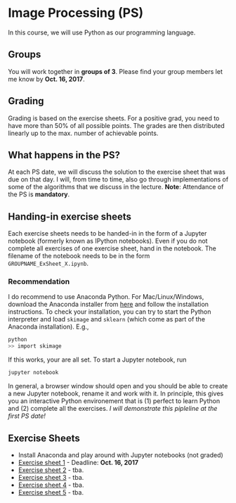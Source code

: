 # Image Processing (PS)

In this course, we will use Python as our programming language.

## Groups

You will work together in **groups of 3**. Please find your group members let me know
by **Oct. 16, 2017**.

## Grading

Grading is based on the exercise sheets. For a positive grad, you need to have
more than 50% of all possible points. The grades are then distributed linearly
up to the max. number of achievable points.

## What happens in the PS?

At each PS date, we will discuss the solution to the exercise sheet that was
due on that day. I will, from time to time, also go through implementations of
some of the algorithms that we discuss in the lecture. **Note**: Attendance of
the PS is **mandatory**.

## Handing-in exercise sheets

Each exercise sheets needs to be handed-in in the form of a Jupyter notebook
(formerly known as IPython notebooks). Even if you do not complete all exercises
of one exercise sheet, hand in the notebook. The filename of the notebook needs
to be in the form `GROUPNAME_ExSheet_X.ipynb`.

### Recommendation

I do recommend to use Anaconda Python. For Mac/Linux/Windows, download the
Anaconda installer from [here](https://www.anaconda.com/download) and follow
the installation instructions. To check your installation, you can try to
start the Python interpreter and load `skimage` and `sklearn` (which come
as part of the Anaconda installation). E.g.,

```bash
python
>> import skimage
```
If this works, your are all set. To start a Jupyter notebook, run

```bash
jupyter notebook
```
In general, a browser window should open and you should be able to create
a new Jupyter notebook, rename it and work with it. In principle, this gives
you an interactive Python environement that is (1) perfect to learn Python
and (2) complete all the exercises. *I will demonstrate this pipleline at
the first PS date!*

## Exercise Sheets

- Install Anaconda and play around with Jupyter notebooks (not graded)
- [Exercise sheet 1](Ex1) - Deadline: **Oct. 16, 2017**
- [Exercise sheet 2](Ex2) - tba.
- [Exercise sheet 3](Ex3) - tba.
- [Exercise sheet 4](Ex4) - tba.
- [Exercise sheet 5](Ex5) - tba.

